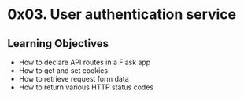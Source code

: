 # 0x03. User authentication service

## Learning Objectives
- How to declare API routes in a Flask app
- How to get and set cookies
- How to retrieve request form data
- How to return various HTTP status codes
